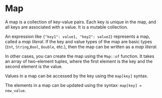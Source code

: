 # Map

A map is a collection of key-value pairs. Each key is unique in the map, and all keys are associated with a value. It is a mutable collection.

An expression like `{"key1": value1, "key2": value2}` represents a map, called a *map literal*.
If the key and value types of the map are basic types (`Int`, `String`,`Bool`, `Double`, etc.),
then the map can be written as a *map literal*.

In other cases, you can create the map using the `Map::of` function. It takes an array of two-element tuples, where the first element is the key and the second element is the value.

Values in a map can be accessed by the key using the `map[key]` syntax.

The elements in a map can be updated using the syntax: `map[key] = new_value`.
